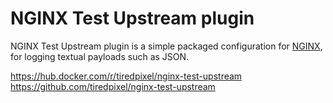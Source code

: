 # NGINX Test Upstream plugin

NGINX Test Upstream plugin is a simple packaged configuration for [NGINX](https://nginx.org/), for logging textual payloads such as JSON.

https://hub.docker.com/r/tiredpixel/nginx-test-upstream  
https://github.com/tiredpixel/nginx-test-upstream  

